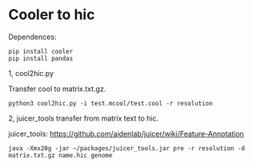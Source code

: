 # Cooler to hic

Dependences:
```
pip install cooler
pip install pandas
```

1, cool2hic.py

Transfer cool to matrix.txt.gz.
```
python3 cool2hic.py -i test.mcool/test.cool -r resolution
```


2, juicer_tools transfer from matrix text to hic.

juicer_tools: https://github.com/aidenlab/juicer/wiki/Feature-Annotation
```
java -Xmx20g -jar ~/packages/juicer_tools.jar pre -r resolution -d matrix.txt.gz name.hic genome
```
